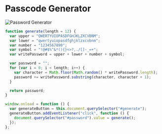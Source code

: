# Passcode Generator

![Password Generator](C:\Users\Peter\bootcamp\homework\passcode-generator\Assets\app.png)

```javascript
function generate(length = 12) {
  var upper = "QWERTYUIOPASDFGHJKLZXCVBNM";
  var lower = "qwertyuiopasdfghjklzxcvbnm";
  var number = "1234567890";
  var symbol = "!@#$%^&*(){}<>?,./[]-_=+";
  var writePassword = upper + lower + number + symbol;

  var password = "";
  for (var i = 0; i < length; i++) {
    var character = Math.floor(Math.random() * writePassword.length);
    password += writePassword.substring(character, character + 1);
  }

  return password;
}

window.onload = function () {
  var generateButton = this.document.querySelector("#generate");
  generateButton.addEventListener("click", function () {
    document.querySelector("#password").value = generate();
  });
};
```
